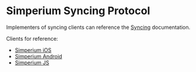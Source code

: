 # Simperium Syncing Protocol

Implementers of syncing clients can reference the [Syncing][] documentation.

[Syncing]: ./SYNCING.md

Clients for reference:

- [Simperium iOS][]
- [Simperium Android][]
- [Simperium JS][]

[Simperium iOS]: https://github.com/simperium/simperium-ios
[Simperium Android]: https://github.com/simperium/simperium-android
[Simperium JS]: https://github.com/simperium/simperium-js